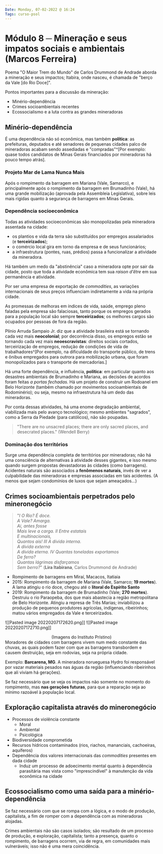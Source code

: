 ```yaml
---
Date: Monday, 07-02-2022 @ 16:24
Tags: curso-psol
---
```

# Módulo 8 ─ Mineração e seus impatos sociais e ambientais (Marcos Ferreira)
Poema "O Maior Trem do Mundo" de Carlos Drummond de Andrade aborda a mineração e seus impactos; Itabira, onde nasceu, é chamada de "berço da Vale [do Rio Doce]". 

Pontos importantes para a discussão da mineração:
- Minério-dependência
- Crimes socioambientais recentes
- Ecossocialismo e a luta contra as grandes mineradoras

## Minério-dependência
É uma dependência não só econômica, mas também **política**: as prefeituras, deputados e até senadores de pequenas cidades palco de mineradoras acabam sendo assediadas e "compradas"^[Por exemplo: quase todos candidatos de Minas Gerais financiados por mineradoras há pouco tempo atrás].

### Projeto Mar de Lama Nunca Mais
Após o rompimento da barragem em Mariana (Vale, Samarco), e principalmente após o rompimento da barragem em Brumadinho (Vale), há uma grande mobilização (aprovada pela Assembleia Legislativa), sobre leis mais rígidas quanto à segurança de barragens em Minas Gerais.

### Dependência socioeconômica
Todas as atividades socioeconômicas são monopolizadas pela mineradora assentada na cidade: 
- os plantios e vida da terra são substituídos por empregos assalariados (e **terceirizados**); 
- o comércio local gira em torno da empresa e de seus funcionários; 
- a infraestrutura (pontes, ruas, prédios) passa a funcionalizar a atividade da mineradora.

Há também um medo da "abstinência" caso a mineradora opte por sair da cidade, posto que toda a atividade econômica tem sua *raison d'être* em sua permanência e atividade. 

Por ser uma empresa de exportação de *commodities*, as variações internacionais de seus preços influenciam indiretamente a vida na própria cidade. 

As promessas de melhoras em índices de vida, saúde, emprego pleno faladas pela empresa são falaciosas, tanto porque os empregos gerados para a população local são sempre **terceirizados**; os melhores cargos são ocupados por pessoas de fora da região. 

Plínio Arruda Sampaio Jr. diz que a atividade brasileira está se tornando cada vez mais **neocolonial**; por decorrência disso, os empregos estão se tornando cada vez mais **neoescravistas**: direitos sociais cortados, terceirização de empregos, redução de condições de vida de trabalhadores^[Por exemplo, na dificuldade do transporte público, de trens e ônibus empregados para outrora para mobilização urbana, que foram monopolizados para o transporte de mercadorias.]

Há uma forte dependência, e influência, **política**: em particular quanto aos desastres ambientais de Brumadinho e Mariana, as decisões de acordos foram feitas *a portas fechadas*. Há um projeto de construir um Rodoanel em Belo Horizonte (também chamado por movimentos socioambientais de Rodominério); ou seja, mesmo na infraestrutura há um dedo das mineradoras. 

Por conta dessas atividades, há uma enome degradação ambiental, viabilizada mais pelo avanço tecnológico; mesmo ambientes "sagrados", como a Serra da Piedade (para católicos), não são poupadas.

> "There are no unsacred places;
> there are only sacred places,
> and desecrated places." (Wendell Berry)

### Dominação dos territórios
Surge uma dependência completa de territórios por mineradoras; não há uma consciência de alternativas à atividade desses gigantes, e isso mesmo quando surgem propostas devastadoras às cidades (como barragens). Acidentes naturais são associados a **fenômenos naturais**, invés de ver a culpabilidade das mineradoras e empresas associadas em tais acidentes. (A menos que sejam condomínios de luxos que sejam ameaçados...)


## Crimes socioambientais perpetrados pelo mineronegócio
> "_I_
_O Rio? É doce.  
A Vale? Amarga.  
Ai, antes fosse  
Mais leve a carga._
_II_
_Entre estatais  
E multinacionais,  
Quantos ais!_
_III_
_A dívida interna.  
A dívida externa  
A dívida eterna._
_IV_
_Quantas toneladas exportamos  
De ferro?  
Quantas lágrimas disfarçamos  
Sem berro?_" 
(**Lira Itabirana**, Carlos Drummond de Andrade)

- Rompimento de barragens em Miraí, Macacos, Itatiaia
- 2015: Rompimento da barragem de Mariana (Vale, Samarco; **19 mortes**). A lama atingiu o rio doce, chegou até o **litoral do Espírito Santo**
- 2019: Rompimento da barragem de Brumadinho (Vale; **270 mortes**). Destruiu o rio Paraopeba, dos que mais abastecia a região metropolitana de Belo Horizonte. Atingiu a represa de Três Marias; inviabilizou a produção de pequenos produtores agrícolas, indígenas, ribeirinhos; matou vários empregados da Vale e terceirizados. 

![[Pasted image 20220207172620.png]]
![[Pasted image 20220207172710.png]]
<center> (Imagens do Instituto Prístino) </center>
Moradores de cidades com barragens vivem num medo constante das chuvas, as quais podem fazer com que as barragens transbordem e causem destruição, seja em rodovias, seja na própria cidade. 

Exemplo: **Barcarena, MG**. A mineradora norueguesa Hydro foi responsável por vazar materiais pesados nas águas da região (influenciando ribeirinhos que ali viviam há gerações). 

Se faz necessário que se veja os impactos não somente no momento do rompimento, mas **nas gerações futuras**, para que a reparação seja ao mínimo razoável à população local. 


## Exploração capitalista através do mineronegócio
- Processos de violência constante
	- Moral
	- Ambiental
	- Psicológica
- Biodiversidade comprometida
- Recursos hídricos contaminados (rios, riachos, mananciais, cachoeiras, aquíferos)
- Dependência dos valores internacionais das *commodities* presentes em dada cidade
	- Induz um processo de adoecimento mental quanto à dependência parasitária mas vista como "imprescindível" à manutenção da vida econômica na cidade

## Ecossocialismo como uma saída para a minério-dependência
Se faz necessário com que se rompa com a lógica, e o modo de produção, capitalista, a fim de romper com a dependência com as mineradoras alojadas. 

Crimes ambientais não são casos isolados; são resultado de um processo de produção, e exploração, capitalista; tanto a presença, quanto o rompimento, de barragens ocorrem, via de regra, em comunidades mais vulneráveis; isso não é uma mera coincidência. 